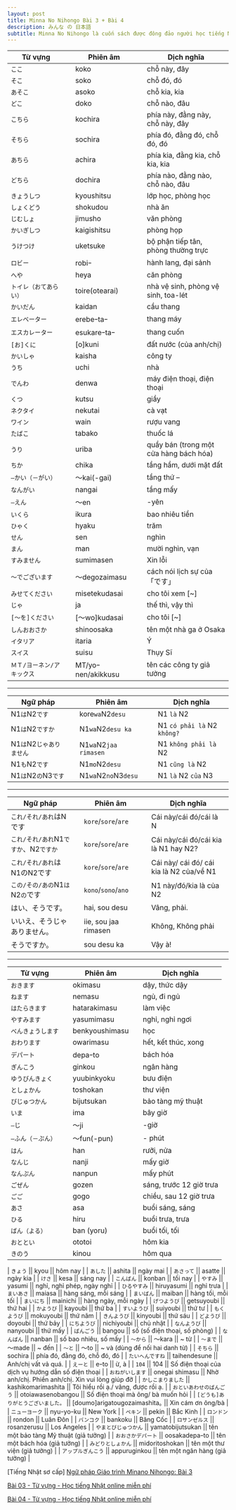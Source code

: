 ```yaml
---
layout: post
title: Minna No Nihongo Bài 3 + Bài 4
description: みんな の 日本語
subtitle: Minna No Nihongo là cuốn sách được đông đảo người học tiếng Nhật lựa chọn khi mới bắt đầu.
---
```


| Từ vựng || Phiên âm || Dịch nghĩa |
| -- | -- | -- | -- | -- |
| `ここ` || koko || chỗ này, đây |
| `そこ` || soko || chỗ đó, đó |
| `あそこ` || asoko || chỗ kia, kia |
| `どこ` || doko || chỗ nào, đâu |
| `こちら` || kochira || phía này, đằng này, chỗ này, đây |
| `そちら` || sochira || phía đó, đằng đó, chỗ đó, đó |
| `あちら` || achira  || phía kia, đằng kia, chỗ kia, kia |
| `どちら` || dochira || phía nào, đằng nào, chỗ nào, đâu |
| `きょうしつ` || kyoushitsu || lớp học, phòng học |
| `しょくどう` || shokudou || nhà ăn |
| `じむしょ` || jimusho || văn phòng |
| `かいぎしつ` || kaigishitsu || phòng họp |
| `うけつけ` || uketsuke || bộ phận tiếp tân, phòng thường trực |
| `ロビー` || robiｰ || hành lang, đại sảnh |
| `へや` || heya || căn phòng |
| `トイレ（おてあらい）` || toire(otearai) || nhà vệ sinh, phòng vệ sinh, toa-lét |
| `かいだん` || kaidan || cầu thang |
| `エレベーター` || erebeｰtaｰ || thang máy |
| `エスカレーター` || esukareｰtaｰ || thang cuốn |
| `[お]くに` || [o]kuni || đất nước (của anh/chị) |
| `かいしゃ` || kaisha || công ty |
| `うち` || uchi || nhà |
| `でんわ` || denwa || máy điện thoại, điện thoại |
| `くつ` || kutsu || giầy |
| `ネクタイ` || nekutai || cà vạt |
| `ワイン` || wain || rượu vang |
| `たばこ` || tabako || thuốc lá |
| `うり` || uriba || quầy bán (trong một cửa hàng bách hóa) |
| `ちか` || chika || tầng hầm, dưới mặt đất |
| `―かい（－がい）` || ～kai(-gai) || tầng thứ – |
| `なんがい` || nangai || tầng mấy |
| `―えん` || ～en || -yên |
| `いくら` || ikura || bao nhiêu tiền |
| `ひゃく` || hyaku || trăm |
| `せん` || sen || nghìn |
| `まん` || man || mười nghìn, vạn |
| `すみません` || sumimasen || Xin lỗi |
| `～でございます` || ～degozaimasu || cách nói lịch sự của 「です」 |
| `みせてください` || misetekudasai || cho tôi xem [~] |
| `じゃ` || ja || thế thì, vậy thì |
| `[～を]ください` || [～wo]kudasai || cho tôi [~] |
| `しんおおさか` || shinoosaka || tên một nhà ga ở Osaka |
| `イタリア` || itaria || Ý |
| `スイス` || suisu || Thụy Sĩ |
| `ＭＴ/ヨーネン/アキックス	` || MT/yoｰnen/akikkusu || tên các công ty giả tưởng |


-----

| Ngữ pháp || Phiên âm || Dịch nghĩa |
| -- | -- | -- | -- | -- |
| N1`は`N2`です` || kore`wa`N2`desu` || N1 `là` N2 |
| N1`は`N2`ですか` || N1`wa`N2`desu ka` || N1 `có phải là` N2 `không?` |
| N1`は`N2`じゃありません` || N1`wa`N2`jaa rimasen` || N1 `không phải là` N2 |
| N1`も`N2`です` || N1`mo`N2`desu` || N1 `cũng là` N2 |
| N1`は`N2`の`N3`です` || N1`wa`N2`no`N3`desu` || N1 `là` N2 `của` N3 |

-----

| Ngữ pháp || Phiên âm || Dịch nghĩa |
| -- | -- | -- | -- | -- |
| `これ/それ/あれ`はNです || `kore`/`sore`/`are` || Cái này/cái đó/cái là N |
| `これ/それ/あれ`N1`ですか`、N2`ですか` || `kore`/`sore`/`are` || Cái này/cái đó/cái kia là N1 hay N2? |
| `これ/それ/あれ`はN1のN2です || `kore`/`sore`/`are` || Cái này/ cái đó/ cái kia là N2 của/về N1 |
| `この/その/あの`N1`は`N2`の`です || `kono`/`sono`/`ano` || N1 này/đó/kia là của N2 |
| はい、そうです。 || hai, sou desu || Vâng, phải. |
| いいえ、そうじゃありません。 || iie, sou jaa rimasen || Không, Không phải |
| そうですか。 || sou desu ka || Vậy à! |

-----

| Từ vựng || Phiên âm || Dịch nghĩa |
| -- | -- | -- | -- | -- |
| `おきます` || okimasu || dậy, thức dậy |
| `ねます` || nemasu || ngủ, đi ngủ |
| `はたらきます` || hatarakimasu || làm việc |
| `やすみます` || yasumimasu || nghỉ, nghỉ ngơi |
| `べんきょうします` || benkyoushimasu || học |
| `おわります` || owarimasu || hết, kết thúc, xong |
| `デパート` || depaｰto || bách hóa |
| `ぎんこう` || ginkou || ngân hàng |
| `ゆうびんきょく` || yuubinkyoku || bưu điện |
| `としょかん` || toshokan || thư viện |
| `びじゅつかん` || bijutsukan || bảo tàng mỹ thuật |
| `いま` || ima || bây giờ |
| `―じ` || ～ji || -giờ |
| `―ふん（－ぷん）` || ～fun(-pun) || - phút |
| `はん` || han || rưỡi, nửa |
| `なんじ` || nanji || mấy giờ |
| `なんぷん` || nanpun || mấy phút |
| `ごぜん` || gozen || sáng, trước 12 giờ trưa |
| `ごご` || gogo || chiều, sau 12 giờ trưa |
| `あさ` || asa || buổi sáng, sáng |
| `ひる` || hiru || buổi trưa, trưa |
| `ばん（よる）` || ban (yoru) || buổi tối, tối |
| `おととい` || ototoi || hôm kia |
| `きのう` || kinou || hôm qua |

| `きょう` || kyou || hôm nay |
| `あした` || ashita || ngày mai |
| `あさって` || asatte || ngày kia |
| `けさ` || kesa || sáng nay |
| `こんばん` || konban || tối nay |
| `やすみ` || yasumi || nghỉ, nghỉ phép, ngày nghỉ |
| `ひるやすみ` || hiruyasumi || nghỉ trưa |
| `まいあさ` || maiasa || hàng sáng, mỗi sáng |
| `まいばん` || maiban || hàng tối, mỗi tối |
| `まいにち` || mainichi || hàng ngày, mỗi ngày |
| `げつようび` || getsuyoubi || thứ hai |
| `かようび` || kayoubi || thứ ba |
| `すいようび` || suiyoubi || thứ tư |
| `もくようび` || mokuyoubi || thứ năm |
| `きんようび` || kinyoubi || thứ sáu |
| `どようび` || doyoubi || thứ bảy |
| `にちようび` || nichiyoubi || chủ nhật |
| `なんようび` || nanyoubi || thứ mấy |
| `ばんごう` || bangou || số (số điện thoại, số phòng) |
| `なんばん` || nanban || số bao nhiêu, số mấy |
| `～から` || ～kara || ~ từ |
| `～まで` || ～made || ~ đến |
| `～と` || ～to || ~ và (dùng để nối hai danh từ) |
| `そちら` || sochira || phía đó, đằng đó, chỗ đó, đó |
| `たいへんですね` || taihendesune || Anh/chị vất vả quá. |
| `えーと` ||  eｰto || ừ, à  |
| `104` || 104 || Số điện thoại của dịch vụ hướng dẫn số điện thoại |
| `おねがいします` || onegai shimasu || Nhờ anh/chị. Phiền anh/chị. Xin vui lòng giúp đỡ |
| `かしこまりました` || kashikomarimashita || Tôi hiểu rồi ạ./ vâng, được rồi ạ. |
| `おといあわせのばんごう` || otoiawasenobangou || Số điện thoại mà ông/ bà muốn hỏi |
| `[どうも]ありがとうございました。` || [doumo]arigatougozaimashita｡ || Xin cám ơn ông/bà |
| `ニューヨーク` || nyuｰyoｰku || New York |
| `ペキン` || pekin || Bắc Kinh |
| `ロンドン` || rondon || Luân Đôn |
| `バンコク` || bankoku || Băng Cốc |
| `ロサンゼルス` || rosanzerusu || Los Angeles |
| `やまとびじゅつかん` || yamatobijutsukan || tên một bảo tàng Mỹ thuật (giả tưởng) |
| `おおさかデパート` || oosakadepaｰto || tên một bách hóa (giả tưởng) |
| `みどりとしょかん` || midoritoshokan || tên một thư viện (giả tưởng) |
| `アップルぎんこう` || appuruginkou || tên một ngân hàng (giả tưởng) |

[Tiếng Nhật sơ cấp] [Ngữ pháp Giáo trình Minano Nihongo: Bài 3](https://jes.edu.vn/ngu-phap-minna-no-nihongo-bai-3)

[Bài 03 - Từ vựng - Học tiếng Nhật online miễn phí](http://jls.vnjpclub.com/tu-vung-minna-no-nihongo-bai-3.html)

[Bài 04 - Từ vựng - Học tiếng Nhật online miễn phí](http://jls.vnjpclub.com/tu-vung-minna-no-nihongo-bai-4.html)

